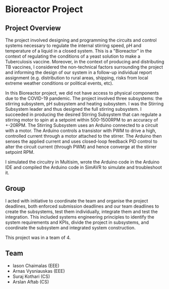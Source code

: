 # Bioreactor Project

## Project Overview

The project involved designing and programming the circuits and control systems necessary to regulate the internal stirring speed, pH and temperature of a liquid in a closed system. This is a "Bioreactor" in the context of regulating the conditions of a yeast solution to make a Tuberculosis vaccine. Moreover, in the context of producing and distributing TB vaccines, I considered the non-technical factors surrounding the project and informing the design of our system in a follow-up individual report assignment (e.g. distribution to rural areas, shipping, risks from local extreme weather conditions or political events, etc).

In this Bioreactor project, we did not have access to physical components due to the COVID-19 pandemic. The project involved three subsystems: the stirring subsystem, pH subsystem and heating subsystem. I was the Stirring Subsystem leader and thus designed the full stirring subsystem. I succeeded in producing the desired Stirring Subsystem that can regulate a stirring motor to spin at a setpoint within 500-1500RPM to an accuracy of +-20RPM. The Stirring Subsystem uses an Arduino connected to a circuit with a motor. The Arduino controls a transistor with PWM to drive a high, controlled current through a motor attached to the stirrer. The Arduino then senses the applied current and uses closed-loop feedback PID control to alter the circuit current (through PWM) and hence converge at the stirrer setpoint RPM.

I simulated the circuitry in Multisim, wrote the Arduino code in the Arduino IDE and compiled the Arduino code in SimAVR to simulate and troubleshoot it.

## Group

I acted with initiative to coordinate the team and organise the project deadlines, both enforced submission deadlines and our team deadlines to create the subsystems, test them individually, integrate them and test the integration. This included systems engineering principles to identify the system requirements and KPIs, divide the project in subsystems, and coordinate the subsystem and integrated system construction.

This project was in a team of 4.

## Team
- Iason Chaimalas (EEE)
- Arnas Vysniauskas (EEE)
- Suraj Kothari (CS)
- Arslan Aftab (CS)
